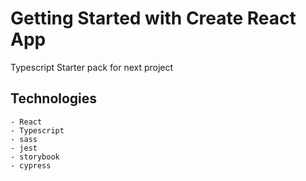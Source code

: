 # Getting Started with Create React App

Typescript Starter pack for next project


## Technologies 

    - React
    - Typescript
    - sass
    - jest
    - storybook
    - cypress
